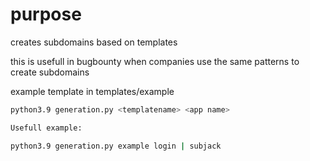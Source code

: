 # purpose

creates subdomains based on templates

this is usefull in bugbounty when companies use the same patterns to create subdomains

example template in templates/example

```bash
python3.9 generation.py <templatename> <app name>

Usefull example:

python3.9 generation.py example login | subjack 
```
